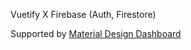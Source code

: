 Vuetify X Firebase (Auth, Firestore)

Supported by [Material Design Dashboard](https://www.creative-tim.com/product/vuetify-material-dashboard?ref=vtymdp-readme) 
